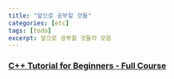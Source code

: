 ```yaml
---
title: "앞으로 공부할 것들"
categories: [etc]
tags: [todo]
excerpt: 앞으로 공부할 것들의 모음
---
```


### <a href="https://www.youtube.com/watch?v=vLnPwxZdW4Y" target="_blank">C++ Tutorial for Beginners - Full Course</a>
